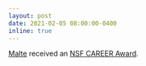 ```yaml
---
layout: post
date: 2021-02-05 08:00:00-0400
inline: true
---
```


[Malte](https://cs.brown.edu/people/malte) received an [NSF CAREER Award](https://www.nsf.gov/awardsearch/showAward?AWD_ID=2045170).
